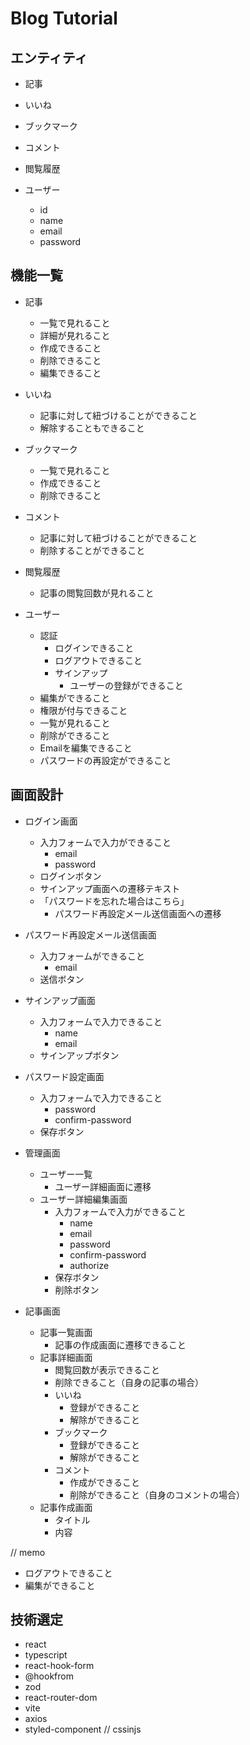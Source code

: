 # Blog Tutorial

## エンティティ

- 記事

- いいね

- ブックマーク

- コメント

- 閲覧履歴

- ユーザー
  - id
  - name
  - email
  - password

## 機能一覧

- 記事
  - 一覧で見れること
  - 詳細が見れること
  - 作成できること
  - 削除できること
  - 編集できること

- いいね
  - 記事に対して紐づけることができること
  - 解除することもできること

- ブックマーク
  - 一覧で見れること
  - 作成できること
  - 削除できること

- コメント
  - 記事に対して紐づけることができること
  - 削除することができること

- 閲覧履歴
  - 記事の閲覧回数が見れること

- ユーザー
  - 認証
    - ログインできること
    - ログアウトできること
    - サインアップ
      - ユーザーの登録ができること
  - 編集ができること
  - 権限が付与できること
  - 一覧が見れること
  - 削除ができること
  - Emailを編集できること
  - パスワードの再設定ができること

## 画面設計

- ログイン画面
  - 入力フォームで入力ができること
    - email
    - password
  - ログインボタン
  - サインアップ画面への遷移テキスト
  - 「パスワードを忘れた場合はこちら」
    - パスワード再設定メール送信画面への遷移

- パスワード再設定メール送信画面
  - 入力フォームができること
    - email
  - 送信ボタン

- サインアップ画面
  - 入力フォームで入力できること
    - name
    - email
  - サインアップボタン

- パスワード設定画面
  - 入力フォームで入力できること
    - password
    - confirm-password
  - 保存ボタン

- 管理画面
  - ユーザー一覧
    - ユーザー詳細画面に遷移
  - ユーザー詳細編集画面
    - 入力フォームで入力ができること
      - name
      - email
      - password
      - confirm-password
      - authorize
    - 保存ボタン
    - 削除ボタン

- 記事画面
  - 記事一覧画面
    - 記事の作成画面に遷移できること
  - 記事詳細画面
    - 閲覧回数が表示できること
    - 削除できること（自身の記事の場合）
    - いいね
      - 登録ができること
      - 解除ができること
    - ブックマーク
      - 登録ができること
      - 解除ができること
    - コメント
      - 作成ができること
      - 削除ができること（自身のコメントの場合）
  - 記事作成画面
    - タイトル
    - 内容

// memo
- ログアウトできること
- 編集ができること

## 技術選定

- react
- typescript
- react-hook-form
- @hookfrom
- zod
- react-router-dom
- vite
- axios
- styled-component
// cssinjs
